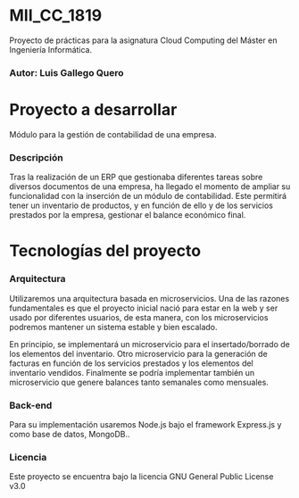 # MII_CC_1819

Proyecto de prácticas para la asignatura Cloud Computing del Máster en Ingeniería Informática.

### Autor: Luis Gallego Quero

# Proyecto a desarrollar

Módulo para la gestión de contabilidad de una empresa.

### Descripción

Tras la realización de un ERP que gestionaba diferentes tareas sobre diversos documentos de una empresa, ha llegado el momento de ampliar su funcionalidad con la inserción de un módulo de contabilidad. Este permitirá tener un inventario de productos, y en función de ello y de los servicios prestados por la empresa, gestionar el balance económico final.

# Tecnologías del proyecto

### Arquitectura

Utilizaremos una arquitectura basada en microservicios. Una de las razones fundamentales es que el proyecto inicial nació para estar en la web y ser usado por diferentes usuarios, de esta manera, con los microservicios podremos mantener un sistema estable y bien escalado.

En principio, se implementará un microservicio para el insertado/borrado de los elementos del inventario. Otro microservicio para la generación de facturas en función de los servicios prestados y los elementos del inventario vendidos. Finalmente se podría implementar también un microservicio que genere balances tanto semanales como mensuales.

### Back-end
Para su implementación usaremos Node.js bajo el framework Express.js y como base de datos, MongoDB..

### Licencia

Este proyecto se encuentra bajo la licencia GNU General Public License v3.0
